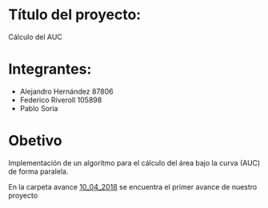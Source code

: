 # Título del proyecto:
Cálculo del AUC

# Integrantes:
- Alejandro Hernández 87806
- Federico Riveroll 105898
- Pablo Soria 

# Obetivo
Implementación de un algoritmo para el cálculo del área bajo la curva (AUC) de forma paralela.

En la carpeta avance [10_04_2018](10_04_2018/README.md) se encuentra el primer avance de nuestro proyecto






